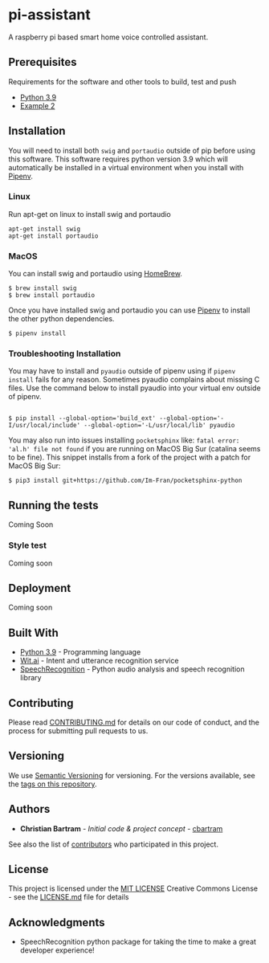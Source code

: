 # pi-assistant
A raspberry pi based smart home voice controlled assistant.

## Prerequisites

Requirements for the software and other tools to build, test and push 
- [Python 3.9](https://www.python.org)
- [Example 2](https://www.example.com)

## Installation

You will need to install both `swig` and `portaudio` outside of pip before using this software. This software requires
python version 3.9 which will automatically be installed in a virtual environment when you install with [Pipenv](https://pipenv.pypa.io/en/latest/).

### Linux

Run apt-get on linux to install swig and portaudio

````shell
apt-get install swig
apt-get install portaudio
````

### MacOS

You can install swig and portaudio using [HomeBrew](https://brew.sh).

```shell
$ brew install swig
$ brew install portaudio 
```

Once you have installed swig and portaudio you can use [Pipenv](https://pipenv.pypa.io/en/latest/) to install the other
python dependencies.

```shell
$ pipenv install
```

### Troubleshooting Installation

You may have to install and `pyaudio` outside of pipenv using if `pipenv install` fails for any reason. Sometimes pyaudio complains about missing
C files. Use the command below to install pyaudio into your virtual env outside of pipenv.

```shell

$ pip install --global-option='build_ext' --global-option='-I/usr/local/include' --global-option='-L/usr/local/lib' pyaudio
```

You may also run into issues installing `pocketsphinx` like: `fatal error: 'al.h' file not found` if you are running on MacOS Big Sur (catalina seems to be fine).
This snippet installs from a fork of the project with a patch for MacOS Big Sur:

```shell
$ pip3 install git+https://github.com/Im-Fran/pocketsphinx-python
```

## Running the tests

Coming Soon

### Style test

Coming soon

## Deployment

Coming soon

## Built With

  - [Python 3.9](https://python.org/) - Programming language
  - [Wit.ai](https://wit.ai/) - Intent and utterance recognition service
  - [SpeechRecognition](https://pypi.org/project/SpeechRecognition/) - Python audio analysis and speech recognition library

## Contributing

Please read [CONTRIBUTING.md](CONTRIBUTING.md) for details on our code
of conduct, and the process for submitting pull requests to us.

## Versioning

We use [Semantic Versioning](http://semver.org/) for versioning. For the versions
available, see the [tags on this
repository](https://github.com/cbartram/pi-assistant/tags).

## Authors

  - **Christian Bartram** - *Initial code & project concept* - [cbartram](https://github.com/cbartram/pi-assistant)

See also the list of
[contributors](https://github.com/cbartram/pi-assistant/contributors)
who participated in this project.

## License

This project is licensed under the [MIT LICENSE](LICENSE.md)
Creative Commons License - see the [LICENSE.md](LICENSE.md) file for
details

## Acknowledgments

  - SpeechRecognition python package for taking the time to make a great developer experience!